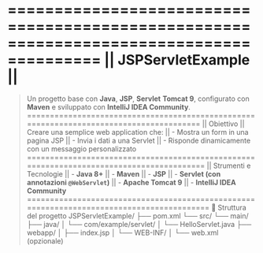 ========================================================================================
||                                     JSPServletExample                              ||
========================================================================================
> Un progetto base con **Java**, **JSP**, **Servlet**
> **Tomcat 9**, configurato con **Maven** e sviluppato con **IntelliJ IDEA Community**.
========================================================================================
|| Obiettivo
|| Creare una semplice web application che:
|| - Mostra un form in una pagina JSP
|| - Invia i dati a una Servlet
|| - Risponde dinamicamente con un messaggio personalizzato
=========================================================================================
|| Strumenti e Tecnologie
|| - **Java 8+**
|| - **Maven**
|| - **JSP**
|| - **Servlet (con annotazioni `@WebServlet`)**
|| - **Apache Tomcat 9**
|| - **IntelliJ IDEA Community**
==========================================================================================
📂 Struttura del progetto
JSPServletExample/
├── pom.xml
└── src/
└── main/
├── java/
│ └── com/example/servlet/
│ └── HelloServlet.java
├── webapp/
│ ├── index.jsp
│ └── WEB-INF/
│ └── web.xml (opzionale)

